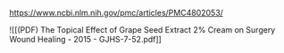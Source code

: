 
https://www.ncbi.nlm.nih.gov/pmc/articles/PMC4802053/

![[(PDF) The Topical Effect of Grape Seed Extract 2% Cream on Surgery Wound Healing - 2015 - GJHS-7-52.pdf]]
